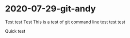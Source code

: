 # 2020-07-29-git-andy

Test 
test 
Test
This is a test of git command line
test test test

Quick test
